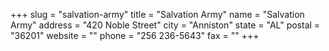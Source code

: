 +++
slug = "salvation-army"
title = "Salvation Army"
name = "Salvation Army"
address = "420 Noble Street"
city = "Anniston"
state = "AL"
postal = "36201"
website = ""
phone = "256 236-5643"
fax = ""
+++
